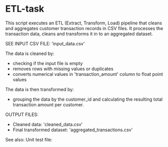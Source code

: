 # ETL-task

This script executes an ETL (Extract, Transform, Load) pipeline that cleans and aggregates customer transaction records in CSV files. It processes the transaction data, cleans and transforms it in to an aggregated dataset.

SEE INPUT CSV FILE: 'input_data.csv'

The data is cleaned by:
- checking if the input file is empty
- removes rows with missing values or duplicates
- converts numerical values in 'transaction_amount' column to float point values

The data is then transformed by:
- grouping the data by the customer_id and calculating the resulting total transaction amount per customer.

OUTPUT FILES:
- Cleaned data: 'cleaned_data.csv'
- Final transformed dataset: 'aggregated_transactions.csv'

See also:
Unit test file: 
